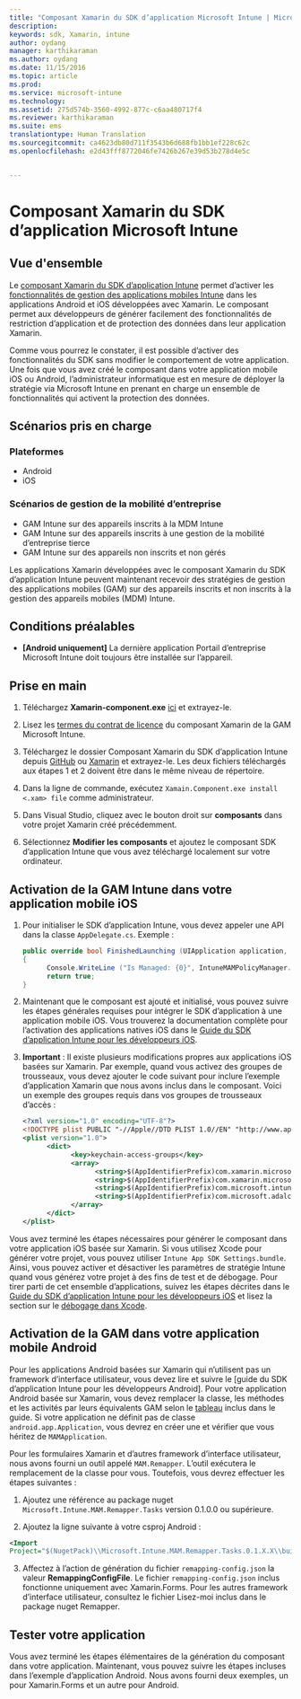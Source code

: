 ```yaml
---
title: "Composant Xamarin du SDK d’application Microsoft Intune | Microsoft Intune"
description: 
keywords: sdk, Xamarin, intune
author: oydang
manager: karthikaraman
ms.author: oydang
ms.date: 11/15/2016
ms.topic: article
ms.prod: 
ms.service: microsoft-intune
ms.technology: 
ms.assetid: 275d574b-3560-4992-877c-c6aa480717f4
ms.reviewer: karthikaraman
ms.suite: ems
translationtype: Human Translation
ms.sourcegitcommit: ca4623db80d711f3543b6d688fb1bb1ef228c62c
ms.openlocfilehash: e2d43fff8772046fe7426b267e39d53b278d4e5c


---
```


# <a name="microsoft-intune-app-sdk-xamarin-component"></a>Composant Xamarin du SDK d’application Microsoft Intune

## <a name="overview"></a>Vue d'ensemble
Le [composant Xamarin du SDK d’application Intune](https://components.xamarin.com/view/microsoft.intune.mam) permet d’activer les [fonctionnalités de gestion des applications mobiles Intune](/intune/deploy-use/protect-app-data-using-mobile-app-management-policies-with-microsoft-intune) dans les applications Android et iOS développées avec Xamarin. Le composant permet aux développeurs de générer facilement des fonctionnalités de restriction d’application et de protection des données dans leur application Xamarin.

Comme vous pourrez le constater, il est possible d’activer des fonctionnalités du SDK sans modifier le comportement de votre application. Une fois que vous avez créé le composant dans votre application mobile iOS ou Android, l’administrateur informatique est en mesure de déployer la stratégie via Microsoft Intune en prenant en charge un ensemble de fonctionnalités qui activent la protection des données.

## <a name="supported-scenarios"></a>Scénarios pris en charge

### <a name="platforms"></a>Plateformes
* Android
* iOS


### <a name="emm-scenarios"></a>Scénarios de gestion de la mobilité d’entreprise

* GAM Intune sur des appareils inscrits à la MDM Intune
* GAM Intune sur des appareils inscrits à une gestion de la mobilité d’entreprise tierce
* GAM Intune sur des appareils non inscrits et non gérés

Les applications Xamarin développées avec le composant Xamarin du SDK d’application Intune peuvent maintenant recevoir des stratégies de gestion des applications mobiles (GAM) sur des appareils inscrits et non inscrits à la gestion des appareils mobiles (MDM) Intune.

## <a name="prerequisites"></a>Conditions préalables

* **[Android uniquement]** La dernière application Portail d’entreprise Microsoft Intune doit toujours être installée sur l’appareil.

## <a name="get-started"></a>Prise en main

1.  Téléchargez **Xamarin-component.exe** [ici](https://components.xamarin.com/submit/xpkg) et extrayez-le.

2. Lisez les [termes du contrat de licence](https://components.xamarin.com/license/microsoft.intune.mam) du composant Xamarin de la GAM Microsoft Intune.

3.  Téléchargez le dossier Composant Xamarin du SDK d’application Intune depuis [GitHub](https://github.com/msintuneappsdk/intune-app-sdk-xamarin) ou [Xamarin](https://components.xamarin.com/license/microsoft.intune.mam) et extrayez-le. Les deux fichiers téléchargés aux étapes 1 et 2 doivent être dans le même niveau de répertoire.

4.  Dans la ligne de commande, exécutez `Xamain.Component.exe install <.xam> file` comme administrateur.

5.  Dans Visual Studio, cliquez avec le bouton droit sur **composants** dans votre projet Xamarin créé précédemment.

6.  Sélectionnez **Modifier les composants** et ajoutez le composant SDK d’application Intune que vous avez téléchargé localement sur votre ordinateur.



## <a name="enabling-intune-mam-in-your-ios-mobile-app"></a>Activation de la GAM Intune dans votre application mobile iOS
1.  Pour initialiser le SDK d’application Intune, vous devez appeler une API dans la classe `AppDelegate.cs`. Exemple :

      ```csharp
      public override bool FinishedLaunching (UIApplication application, NSDictionary launchOptions)
      {
            Console.WriteLine ("Is Managed: {0}", IntuneMAMPolicyManager.Instance.PrimaryUser != null);
            return true;
      }

      ```

2.  Maintenant que le composant est ajouté et initialisé, vous pouvez suivre les étapes générales requises pour intégrer le SDK d’application à une application mobile iOS. Vous trouverez la documentation complète pour l’activation des applications natives iOS dans le [Guide du SDK d’application Intune pour les développeurs iOS](intune-app-sdk-ios).
3. **Important** : Il existe plusieurs modifications propres aux applications iOS basées sur Xamarin. Par exemple, quand vous activez des groupes de trousseaux, vous devez ajouter le code suivant pour inclure l’exemple d’application Xamarin que nous avons inclus dans le composant. Voici un exemple des groupes requis dans vos groupes de trousseaux d’accès :

      ```xml
      <?xml version="1.0" encoding="UTF-8"?>
      <!DOCTYPE plist PUBLIC "-//Apple//DTD PLIST 1.0//EN" "http://www.apple.com/DTDs/PropertyList-1.0.dtd">
      <plist version="1.0">
            <dict>
                  <key>keychain-access-groups</key>
                  <array>
                        <string>$(AppIdentifierPrefix)com.xamarin.microsoftintunesample</string>
                        <string>$(AppIdentifierPrefix)com.xamarin.microsoftintunesample.intunemam</string>
                        <string>$(AppIdentifierPrefix)com.microsoft.intune.mam</string>
                        <string>$(AppIdentifierPrefix)com.microsoft.adalcache</string>
                  </array>
            </dict>
      </plist>
      ```

Vous avez terminé les étapes nécessaires pour générer le composant dans votre application iOS basée sur Xamarin. Si vous utilisez Xcode pour générer votre projet, vous pouvez utiliser `Intune App SDK Settings.bundle`. Ainsi, vous pouvez activer et désactiver les paramètres de stratégie Intune quand vous générez votre projet à des fins de test et de débogage. Pour tirer parti de cet ensemble d’applications, suivez les étapes décrites dans le [Guide du SDK d’application Intune pour les développeurs iOS](intune-app-sdk-ios) et lisez la section sur le [débogage dans Xcode](intune-app-sdk-ios#debug-information).

## <a name="enabling-mam-in-your-android-mobile-app"></a>Activation de la GAM dans votre application mobile Android
Pour les applications Android basées sur Xamarin qui n’utilisent pas un framework d’interface utilisateur, vous devez lire et suivre le [guide du SDK d’application Intune pour les développeurs Android]. Pour votre application Android basée sur Xamarin, vous devez remplacer la classe, les méthodes et les activités par leurs équivalents GAM selon le [tableau](intune-app-sdk-android#replace-classes-methods-and-activities-with-their-mam-equivalent-required) inclus dans le guide. Si votre application ne définit pas de classe `android.app.Application`, vous devrez en créer une et vérifier que vous héritez de `MAMApplication`.

Pour les formulaires Xamarin et d’autres framework d’interface utilisateur, nous avons fourni un outil appelé `MAM.Remapper`. L’outil exécutera le remplacement de la classe pour vous. Toutefois, vous devrez effectuer les étapes suivantes :

1.  Ajoutez une référence au package nuget ` Microsoft.Intune.MAM.Remapper.Tasks` version 0.1.0.0 ou supérieure.

2.  Ajoutez la ligne suivante à votre csproj Android :
  ```xml
  <Import
  Project="$(NugetPack)\\Microsoft.Intune.MAM.Remapper.Tasks.0.1.X.X\\build\\MonoAndroid10\\Microsoft.Intune.MAM.Remapper.targets" />
  ```

3.  Affectez à l’action de génération du fichier `remapping-config.json` la valeur **RemappingConfigFile**. Le fichier `remapping-config.json` inclus fonctionne uniquement avec Xamarin.Forms. Pour les autres framework d’interface utilisateur, consultez le fichier Lisez-moi inclus dans le package nuget Remapper.

## <a name="test-your-app"></a>Tester votre application

Vous avez terminé les étapes élémentaires de la génération du composant dans votre application. Maintenant, vous pouvez suivre les étapes incluses dans l’exemple d’application Android. Nous avons fourni deux exemples, un pour Xamarin.Forms et un autre pour Android.



<!--HONumber=Nov16_HO3-->


